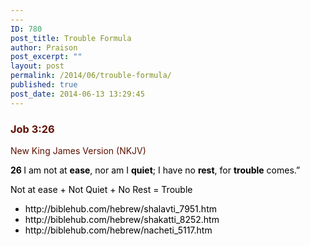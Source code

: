 ```yaml
---
---
ID: 780
post_title: Trouble Formula
author: Praison
post_excerpt: ""
layout: post
permalink: /2014/06/trouble-formula/
published: true
post_date: 2014-06-13 13:29:45
---
```

<div class="heading passage-class-0" style="color: #5c1101;">
<h3>Job 3:26</h3>
<p class="txt-sm">New King James Version (NKJV)</p>

</div>
<div class="passage version-NKJV result-text-style-normal text-html " style="color: #000000;">
<div class="poetry">
<p class="line"><span id="en-NKJV-12931" class="text Job-3-26"><span class="versenum" style="font-weight: bold;">26 </span>I am not at <strong>ease</strong>, nor am I <strong>quiet</strong>;</span>
<span class="text Job-3-26">I have no <strong>rest</strong>, for <strong>trouble</strong> comes.”</span></p>
<p class="line">Not at ease + Not Quiet + No Rest = Trouble</p>

<ul>
	<li>http://biblehub.com/hebrew/shalavti_7951.htm</li>
	<li>http://biblehub.com/hebrew/shakatti_8252.htm</li>
	<li>http://biblehub.com/hebrew/nacheti_5117.htm</li>
</ul>
</div>
</div>